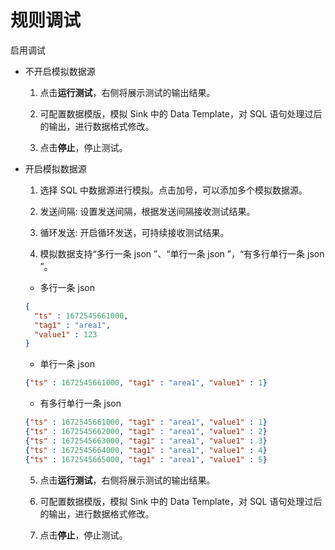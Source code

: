 # 规则调试

启用调试
- 不开启模拟数据源

  1. 点击**运行测试**，右侧将展示测试的输出结果。

  2. 可配置数据模版，模拟 Sink 中的 Data Template，对 SQL 语句处理过后的输出，进行数据格式修改。
  
  3. 点击**停止**，停止测试。
- 开启模拟数据源

  1. 选择 SQL 中数据源进行模拟。点击加号，可以添加多个模拟数据源。

  2. 发送间隔: 设置发送间隔，根据发送间隔接收测试结果。

  3. 循环发送: 开启循环发送，可持续接收测试结果。

  4. 模拟数据支持“多行一条 json ”、“单行一条 json ”，“有多行单行一条 json ”。

  - 多行一条 json
  ```json
  {
    "ts" : 1672545661000,
    "tag1" : "area1",
    "value1" : 123
  }
  ```
  - 单行一条 json
  ```json
  {"ts" : 1672545661000, "tag1" : "area1", "value1" : 1}
  ```
  - 有多行单行一条 json
  ```json
  {"ts" : 1672545661000, "tag1" : "area1", "value1" : 1}
  {"ts" : 1672545662000, "tag1" : "area1", "value1" : 2}
  {"ts" : 1672545663000, "tag1" : "area1", "value1" : 3}
  {"ts" : 1672545664000, "tag1" : "area1", "value1" : 4}
  {"ts" : 1672545665000, "tag1" : "area1", "value1" : 5}
  ```
  5. 点击**运行测试**，右侧将展示测试的输出结果。

  6. 可配置数据模版，模拟 Sink 中的 Data Template，对 SQL 语句处理过后的输出，进行数据格式修改。
  
  7. 点击**停止**，停止测试。